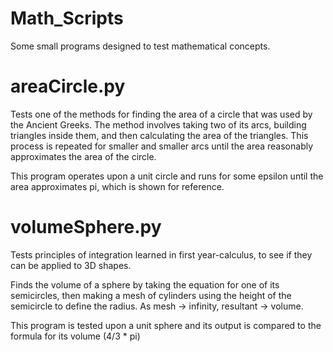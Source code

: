 # Math_Scripts
Some small programs designed to test mathematical concepts.

# areaCircle.py
Tests one of the methods for finding the area of a circle that was used by the Ancient Greeks. The method involves taking two of its arcs, building triangles inside them, and then calculating the area of the triangles. This process is repeated for smaller and smaller arcs until the area reasonably approximates the area of the circle.

This program operates upon a unit circle and runs for some epsilon until the area approximates pi, which is shown for reference.

# volumeSphere.py
Tests principles of integration learned in first year-calculus, to see if they can be applied to 3D shapes.

Finds the volume of a sphere by taking the equation for one of its semicircles, then making a mesh of cylinders using the height of the semicircle to define the radius. As mesh -> infinity, resultant -> volume.

This program is tested upon a unit sphere and its output is compared to the formula for its volume (4/3 * pi)
